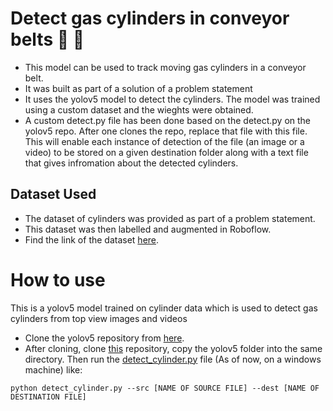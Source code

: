 # Detect gas cylinders in conveyor belts  :revolving_hearts:  :revolving_hearts:
- This model can be used to track moving gas cylinders in a conveyor belt.
- It was built as part of a solution of a problem statement
- It uses the yolov5 model to detect the cylinders. The model was trained using a custom dataset and the wieghts were obtained.
- A custom detect.py file has been done based on the detect.py on the yolov5 repo. After one clones the repo, replace that file with this file. This will enable each instance of detection of the file (an image or a video) to be stored on a given destination folder along with a text file that gives infromation about the detected cylinders.

## Dataset Used
- The dataset of cylinders was provided as part of a problem statement.
- This dataset was then labelled and augmented in Roboflow.
- Find the link of the dataset [here](https://drive.google.com/drive/folders/1pxKVh_Av9P_3Zs_CCRbgjixkqefQVjP9?usp=sharing).

# How to use
This is a yolov5 model trained on cylinder data which is used to detect gas cylinders from top view images and videos

- Clone the yolov5 repository from [here](https://github.com/ultralytics/yolov5). 
- After cloning, clone [this](https://github.com/Gokul-GMenon/cylinder-detection-yolov5/) repository, copy the yolov5 folder into the same directory. Then run the [detect_cylinder.py](https://github.com/Gokul-GMenon/cylinder-detection-yolov5/blob/main/detect_cylinder.py) file (As of now, on a windows machine) like:
```
python detect_cylinder.py --src [NAME OF SOURCE FILE] --dest [NAME OF DESTINATION FILE]
```
